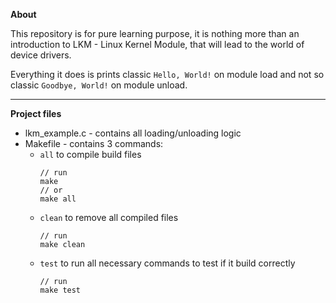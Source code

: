 **About**

This repository is for pure learning purpose, it is nothing more than 
an introduction to LKM - Linux Kernel Module, that will lead 
to the world of device drivers.

Everything it does is prints classic `Hello, World!` on module load and not 
so classic `Goodbye, World!` on module unload. 

---

**Project files**
- lkm_example.c - contains all loading/unloading logic
- Makefile - contains 3 commands: 
  - `all` to compile build files
    ```
    // run 
    make
    // or 
    make all
    ```
  - `clean` to remove all compiled files
    ```
    // run 
    make clean
    ```
  - `test` to run all necessary commands to test if it build correctly
    ```
    // run
    make test
    ```
    
